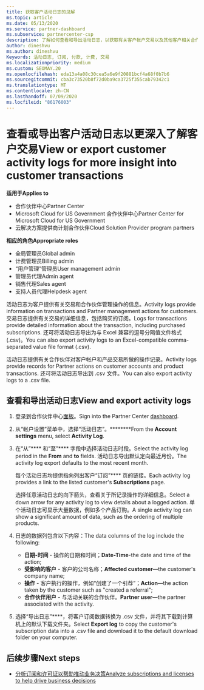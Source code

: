 ```yaml
---
title: 获取客户活动日志的见解
ms.topic: article
ms.date: 05/13/2020
ms.service: partner-dashboard
ms.subservice: partnercenter-csp
description: 了解如何查看和导出活动日志，以获取有关客户帐户交易以及其他客户相关合作伙伴管理活动的见解。
author: dineshvu
ms.author: dineshvu
Keywords: 活动日志, 订阅, 付款, 计费, 交易
ms.localizationpriority: medium
ms.custom: SEOMAY.20
ms.openlocfilehash: eda13a4a08c30cea5a6e9f20881bcf4a68f0b7b6
ms.sourcegitcommit: cba3c73520b8f72d0ba9ca3725f355cab79342c1
ms.translationtype: MT
ms.contentlocale: zh-CN
ms.lasthandoff: 07/09/2020
ms.locfileid: "86176003"
---
```

# <a name="view-or-export-customer-activity-logs-for-more-insight-into-customer-transactions"></a><span data-ttu-id="f6fff-104">查看或导出客户活动日志以更深入了解客户交易</span><span class="sxs-lookup"><span data-stu-id="f6fff-104">View or export customer activity logs for more insight into customer transactions</span></span>

<span data-ttu-id="f6fff-105">**适用于**</span><span class="sxs-lookup"><span data-stu-id="f6fff-105">**Applies to**</span></span>

- <span data-ttu-id="f6fff-106">合作伙伴中心</span><span class="sxs-lookup"><span data-stu-id="f6fff-106">Partner Center</span></span>
- <span data-ttu-id="f6fff-107">Microsoft Cloud for US Government 合作伙伴中心</span><span class="sxs-lookup"><span data-stu-id="f6fff-107">Partner Center for Microsoft Cloud for US Government</span></span>
- <span data-ttu-id="f6fff-108">云解决方案提供商计划合作伙伴</span><span class="sxs-lookup"><span data-stu-id="f6fff-108">Cloud Solution Provider program partners</span></span>

<span data-ttu-id="f6fff-109">**相应的角色**</span><span class="sxs-lookup"><span data-stu-id="f6fff-109">**Appropriate roles**</span></span>

- <span data-ttu-id="f6fff-110">全局管理员</span><span class="sxs-lookup"><span data-stu-id="f6fff-110">Global admin</span></span>
- <span data-ttu-id="f6fff-111">计费管理员</span><span class="sxs-lookup"><span data-stu-id="f6fff-111">Billing admin</span></span>
- <span data-ttu-id="f6fff-112">“用户管理”管理员</span><span class="sxs-lookup"><span data-stu-id="f6fff-112">User management admin</span></span>
- <span data-ttu-id="f6fff-113">管理员代理</span><span class="sxs-lookup"><span data-stu-id="f6fff-113">Admin agent</span></span>
- <span data-ttu-id="f6fff-114">销售代理</span><span class="sxs-lookup"><span data-stu-id="f6fff-114">Sales agent</span></span>
- <span data-ttu-id="f6fff-115">支持人员代理</span><span class="sxs-lookup"><span data-stu-id="f6fff-115">Helpdesk agent</span></span>

<span data-ttu-id="f6fff-116">活动日志为客户提供有关交易和合作伙伴管理操作的信息。</span><span class="sxs-lookup"><span data-stu-id="f6fff-116">Activity logs provide information on transactions and Partner management actions for customers.</span></span> <span data-ttu-id="f6fff-117">交易日志提供有关交易的详细信息，包括购买的订阅。</span><span class="sxs-lookup"><span data-stu-id="f6fff-117">Logs for transactions provide detailed information about the transaction, including purchased subscriptions.</span></span> <span data-ttu-id="f6fff-118">还可将活动日志导出为与 Excel 兼容的逗号分隔值文件格式 (.csv)。</span><span class="sxs-lookup"><span data-stu-id="f6fff-118">You can also export activity logs to an Excel-compatible comma-separated value file format (.csv).</span></span>

<span data-ttu-id="f6fff-119">活动日志提供有关合作伙伴对客户帐户和产品交易所做的操作记录。</span><span class="sxs-lookup"><span data-stu-id="f6fff-119">Activity logs provide records for Partner actions on customer accounts and product transactions.</span></span> <span data-ttu-id="f6fff-120">还可将活动日志导出到 .csv 文件。</span><span class="sxs-lookup"><span data-stu-id="f6fff-120">You can also export activity logs to a .csv file.</span></span>

## <a name="view-and-export-activity-logs"></a><span data-ttu-id="f6fff-121">查看和导出活动日志</span><span class="sxs-lookup"><span data-stu-id="f6fff-121">View and export activity logs</span></span>

1. <span data-ttu-id="f6fff-122">登录到合作伙伴中心[面板](https://partner.microsoft.com/dashboard)。</span><span class="sxs-lookup"><span data-stu-id="f6fff-122">Sign into the Partner Center [dashboard](https://partner.microsoft.com/dashboard).</span></span>

2. <span data-ttu-id="f6fff-123">从“帐户设置”菜单中，选择“活动日志”。\*\*\*\*\*\*\*\*</span><span class="sxs-lookup"><span data-stu-id="f6fff-123">From the **Account settings** menu, select **Activity Log**.</span></span>

3. <span data-ttu-id="f6fff-124">在“从”\*\*\*\* 和“至”\*\*\*\* 字段中选择活动日志时段。</span><span class="sxs-lookup"><span data-stu-id="f6fff-124">Select the activity log period in the **From** and **to** fields.</span></span> <span data-ttu-id="f6fff-125">活动日志导出默认定向最近月份。</span><span class="sxs-lookup"><span data-stu-id="f6fff-125">The activity log export defaults to the most recent month.</span></span>

   <span data-ttu-id="f6fff-126">每个活动日志均提供指向列出客户“订阅”\*\*\*\* 页的链接。</span><span class="sxs-lookup"><span data-stu-id="f6fff-126">Each activity log provides a link to the listed customer's **Subscriptions** page.</span></span>

   <span data-ttu-id="f6fff-127">选择任意活动日志的向下箭头，查看关于所记录操作的详细信息。</span><span class="sxs-lookup"><span data-stu-id="f6fff-127">Select a down arrow for any activity log to view details about a logged action.</span></span> <span data-ttu-id="f6fff-128">单个活动日志可显示大量数据，例如多个产品订购。</span><span class="sxs-lookup"><span data-stu-id="f6fff-128">A single activity log can show a significant amount of data, such as the ordering of multiple products.</span></span>

4. <span data-ttu-id="f6fff-129">日志的数据列包含以下内容：</span><span class="sxs-lookup"><span data-stu-id="f6fff-129">The data columns of the log include the following:</span></span>
   - <span data-ttu-id="f6fff-130">**日期-时间** - 操作的日期和时间；</span><span class="sxs-lookup"><span data-stu-id="f6fff-130">**Date-Time**-the date and time of the action;</span></span>
   - <span data-ttu-id="f6fff-131">**受影响的客户** - 客户的公司名称；</span><span class="sxs-lookup"><span data-stu-id="f6fff-131">**Affected customer**—the customer's company name;</span></span>
   - <span data-ttu-id="f6fff-132">**操作** - 客户执行的操作，例如“创建了一个引荐”；</span><span class="sxs-lookup"><span data-stu-id="f6fff-132">**Action**—the action taken by the customer such as "created a referral";</span></span>
   - <span data-ttu-id="f6fff-133">**合作伙伴用户** - 与活动关联的合作伙伴。</span><span class="sxs-lookup"><span data-stu-id="f6fff-133">**Partner user**—the partner associated with the activity.</span></span>

5. <span data-ttu-id="f6fff-134">选择“导出日志”\*\*\*\*，将客户订阅数据转换为 .csv 文件，并将其下载到计算机上的默认下载文件夹。</span><span class="sxs-lookup"><span data-stu-id="f6fff-134">Select **Export log** to copy the customer's subscription data into a .csv file and download it to the default download folder on your computer.</span></span>

## <a name="next-steps"></a><span data-ttu-id="f6fff-135">后续步骤</span><span class="sxs-lookup"><span data-stu-id="f6fff-135">Next steps</span></span>

- [<span data-ttu-id="f6fff-136">分析订阅和许可证以帮助推动业务决策</span><span class="sxs-lookup"><span data-stu-id="f6fff-136">Analyze subscriptions and licenses to help drive business decisions</span></span>](analyze-subscriptions-licenses.md)
